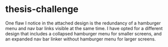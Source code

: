 # thesis-challenge

One flaw I notice in the attached design is the 
redundancy of a hamburger menu and nav bar links visible at the same time. 
I have opted for a different design that includes a collapsed hamburger menu for smaller screens,
and an expanded nav bar linker without hamburger menu for larger screens.
